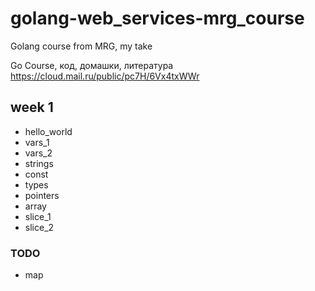 # golang-web_services-mrg_course
Golang course from MRG, my take

Go Course, код, домашки, литература
https://cloud.mail.ru/public/pc7H/6Vx4txWWr

## week 1
- hello_world
- vars_1
- vars_2
- strings
- const
- types
- pointers
- array
- slice_1
- slice_2

### TODO
- map
